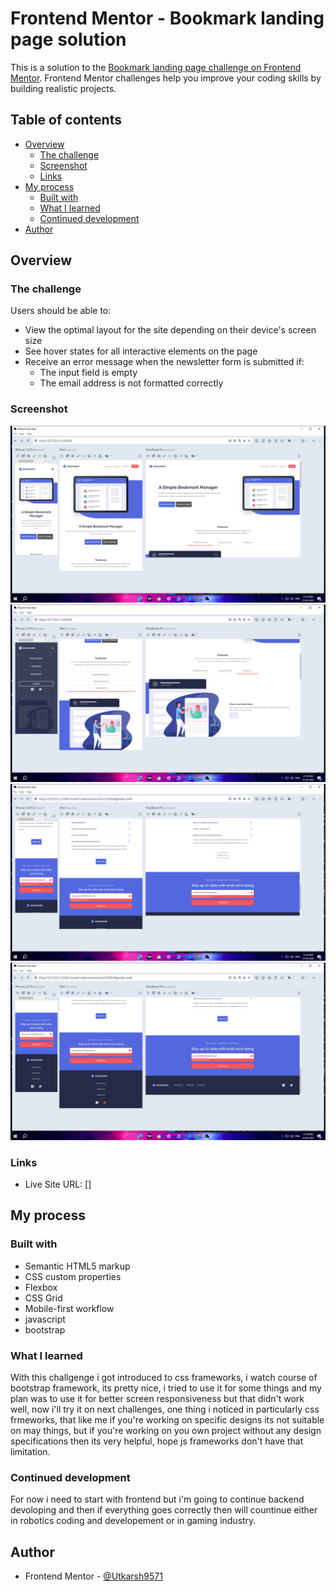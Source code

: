 # Frontend Mentor - Bookmark landing page solution

This is a solution to the [Bookmark landing page challenge on Frontend Mentor](https://www.frontendmentor.io/challenges/bookmark-landing-page-5d0b588a9edda32581d29158). Frontend Mentor challenges help you improve your coding skills by building realistic projects. 

## Table of contents

- [Overview](#overview)
  - [The challenge](#the-challenge)
  - [Screenshot](#screenshot)
  - [Links](#links)
- [My process](#my-process)
  - [Built with](#built-with)
  - [What I learned](#what-i-learned)
  - [Continued development](#continued-development)
- [Author](#author)

## Overview

### The challenge

Users should be able to:

- View the optimal layout for the site depending on their device's screen size
- See hover states for all interactive elements on the page
- Receive an error message when the newsletter form is submitted if:
  - The input field is empty
  - The email address is not formatted correctly

### Screenshot

![](./images/Screenshot%20(383).png)
![](./images/Screenshot%20(384).png)
![](./images/Screenshot%20(385).png)
![](./images/Screenshot%20(386).png)

### Links

- Live Site URL: []

## My process

### Built with

- Semantic HTML5 markup
- CSS custom properties
- Flexbox
- CSS Grid
- Mobile-first workflow
- javascript
- bootstrap

### What I learned

With this challgenge i got introduced to css frameworks, i watch course of bootstrap framework, its pretty nice, i tried to use it for some things and my plan was to use it for better screen responsiveness but that didn't work well, now i'll try it on next challenges, one thing i noticed in particularly css frmeworks, that like me if you're working on specific designs its not suitable on may things, but if you're working on you own project without any design specifications then its very helpful, hope js frameworks don't have that limitation.

### Continued development

For now i need to start with frontend but i'm going to continue backend devoloping and then if everything goes correctly then will countinue either in robotics coding and developement or in gaming industry.

## Author

- Frontend Mentor - [@Utkarsh9571](https://www.frontendmentor.io/profile/Utkarsh9571)